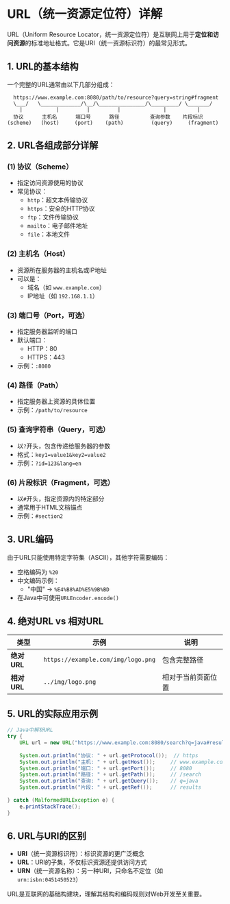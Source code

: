 # URL（统一资源定位符）详解

URL（Uniform Resource Locator，统一资源定位符）是互联网上用于**定位和访问资源**的标准地址格式。它是URI（统一资源标识符）的最常见形式。

## 1. URL的基本结构

一个完整的URL通常由以下几部分组成：

```
  https://www.example.com:8080/path/to/resource?query=string#fragment
  \___/   \_____________/\__/\_______________/\_________/ \_______/
    |           |         |         |              |          |
  协议      主机名      端口号      路径          查询参数    片段标识
(scheme)   (host)     (port)    (path)         (query)     (fragment)
```

## 2. URL各组成部分详解

### (1) 协议（Scheme）
- 指定访问资源使用的协议
- 常见协议：
  - `http`：超文本传输协议
  - `https`：安全的HTTP协议
  - `ftp`：文件传输协议
  - `mailto`：电子邮件地址
  - `file`：本地文件

### (2) 主机名（Host）
- 资源所在服务器的主机名或IP地址
- 可以是：
  - 域名（如 `www.example.com`）
  - IP地址（如 `192.168.1.1`）

### (3) 端口号（Port，可选）
- 指定服务器监听的端口
- 默认端口：
  - HTTP：80
  - HTTPS：443
- 示例：`:8080`

### (4) 路径（Path）
- 指定服务器上资源的具体位置
- 示例：`/path/to/resource`

### (5) 查询字符串（Query，可选）
- 以`?`开头，包含传递给服务器的参数
- 格式：`key1=value1&key2=value2`
- 示例：`?id=123&lang=en`

### (6) 片段标识（Fragment，可选）
- 以`#`开头，指定资源内的特定部分
- 通常用于HTML文档锚点
- 示例：`#section2`

## 3. URL编码

由于URL只能使用特定字符集（ASCII），其他字符需要编码：

- 空格编码为 `%20`
- 中文编码示例：
  - "中国" → `%E4%B8%AD%E5%9B%BD`
- 在Java中可使用`URLEncoder.encode()`

## 4. 绝对URL vs 相对URL

| 类型 | 示例 | 说明 |
|------|------|------|
| **绝对URL** | `https://example.com/img/logo.png` | 包含完整路径 |
| **相对URL** | `../img/logo.png` | 相对于当前页面位置 |

## 5. URL的实际应用示例

```java
// Java中解析URL
try {
    URL url = new URL("https://www.example.com:8080/search?q=java#results");
    
    System.out.println("协议: " + url.getProtocol());  // https
    System.out.println("主机: " + url.getHost());     // www.example.com
    System.out.println("端口: " + url.getPort());     // 8080
    System.out.println("路径: " + url.getPath());     // /search
    System.out.println("查询: " + url.getQuery());    // q=java
    System.out.println("片段: " + url.getRef());      // results
    
} catch (MalformedURLException e) {
    e.printStackTrace();
}
```

## 6. URL与URI的区别

- **URI**（统一资源标识符）：标识资源的更广泛概念
- **URL**：URI的子集，不仅标识资源还提供访问方式
- **URN**（统一资源名称）：另一种URI，只命名不定位（如`urn:isbn:0451450523`）

URL是互联网的基础构建块，理解其结构和编码规则对Web开发至关重要。